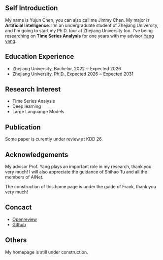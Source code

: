 ## Self Introduction

My name is Yujun Chen, you can also call me Jimmy Chen. My major is **Artificial Intelligence**. I'm an undergraduate student of Zhejiang University, and I'm going to start my Ph.D. tour at Zhejiang University too. I've being researching on **Time Series Analysis** for one years with my advisor [Yang yang](http://yangy.org/).

## Education Experience

- Zhejiang University, Bachelor, 2022 ~ Expected 2026
- Zhejiang University, Ph.D., Expected 2026 ~ Expected 2031

## Research Interest

- Time Series Analysis
- Deep learning
- Large Languange Models

## Publication

Some paper is curently under review at KDD 26.

## Acknowledgements

My advisor Prof. Yang plays an important role in my research, thank you very much! I will also appreciate the guidance of Shihao Tu and all the members of AINet.

The construction of this home page is under the guide of Frank, thank you very much!

## Concact

- [Openreview](https://openreview.net/profile?id=%7EYujun_Chen8)
- [Github](https://github.com/JimmyChen6)

## Others

My homepage is still under construction.